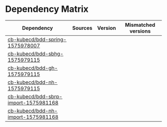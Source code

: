 # Dependency Matrix

Dependency | Sources | Version | Mismatched versions
---------- | ------- | ------- | -------------------
[cb-kubecd/bdd-spring-1575978007](https://github.com/cb-kubecd/bdd-spring-1575978007.git) |  | []() | 
[cb-kubecd/bdd-sbhg-1575979115](https://github.com/cb-kubecd/bdd-sbhg-1575979115.git) |  | []() | 
[cb-kubecd/bdd-gh-1575979115](https://github.com/cb-kubecd/bdd-gh-1575979115.git) |  | []() | 
[cb-kubecd/bdd-nh-1575979115](https://github.com/cb-kubecd/bdd-nh-1575979115.git) |  | []() | 
[cb-kubecd/bdd-sbrp-import-1575981168](https://github.com/cb-kubecd/bdd-sbrp-import-1575981168.git) |  | []() | 
[cb-kubecd/bdd-nh-import-1575981168](https://github.com/cb-kubecd/bdd-nh-import-1575981168.git) |  | []() | 

